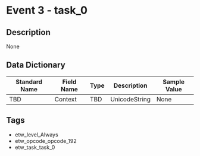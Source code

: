 # Event 3 - task_0

## Description
None

## Data Dictionary
|Standard Name|Field Name|Type|Description|Sample Value|
|---|---|---|---|---|
|TBD|Context|TBD|UnicodeString|None|None|

## Tags
* etw_level_Always
* etw_opcode_opcode_192
* etw_task_task_0